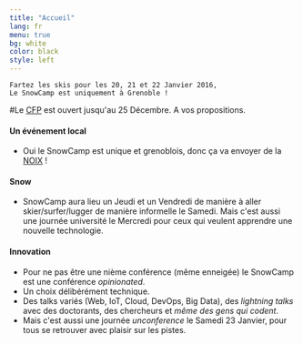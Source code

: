 ```yaml
---
title: "Accueil"
lang: fr
menu: true
bg: white
color: black
style: left
---
```


    Fartez les skis pour les 20, 21 et 22 Janvier 2016,
    Le SnowCamp est uniquement à Grenoble !

#Le [CFP](https://cfp.snowcamp.io) est ouvert jusqu'au 25 Décembre. A vos propositions.

#### Un événement local
-   Oui le SnowCamp est unique et grenoblois, donc ça va envoyer de la [NOIX](http://www.aoc-noixdegrenoble.com/) !

#### Snow
-   SnowCamp aura lieu un Jeudi et un Vendredi de manière à aller skier/surfer/lugger de manière informelle le Samedi. Mais c'est aussi une journée université le Mercredi pour ceux qui veulent apprendre une nouvelle technologie.

#### Innovation
-   Pour ne pas être une nième conférence (même enneigée) le SnowCamp est une conférence *opinionated*.
-   Un choix délibérément technique.
-   Des talks variés (Web, IoT, Cloud, DevOps, Big Data), des *lightning talks* avec des doctorants, des chercheurs et *même des gens qui codent*.
-   Mais c'est aussi une journée *unconference* le Samedi 23 Janvier, pour tous se retrouver avec plaisir sur les pistes.
